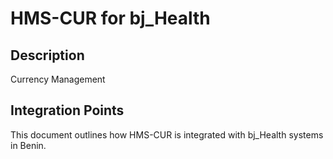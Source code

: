 # HMS-CUR for bj_Health

## Description

Currency Management

## Integration Points

This document outlines how HMS-CUR is integrated with bj_Health systems in Benin.
